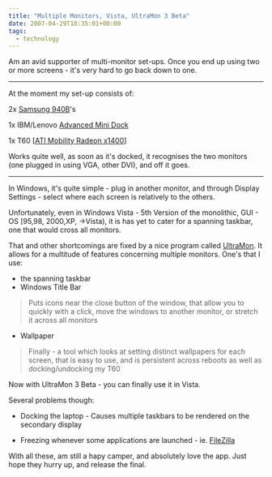 ```yaml
---
title: "Multiple Monitors, Vista, UltraMon 3 Beta"
date: 2007-04-29T18:35:01+00:00
tags: 
  - technology
---
```


Am an avid supporter of multi-monitor set-ups. Once you end up using two or more screens - it's very hard to go back down to one.

***

At the moment my set-up consists of:

2x [Samsung 940B](http://www.samsung.com/au/products/monitors/tft/940b.asp)'s
  
1x IBM/Lenovo [Advanced Mini Dock](http://www.thinkwiki.org/wiki/ThinkPad_Advanced_Mini_Dock)
  
1x T60 [[ATI Mobility Radeon x1400](http://ati.amd.com/products/MobilityRadeonx1400/index.html)]

Works quite well, as soon as it's docked, it recognises the two monitors (one plugged in using VGA, other DVI), and off it goes.

***

In Windows, it's quite simple - plug in another monitor, and through Display Settings - select where each screen is relatively to the others.

Unfortunately, even in Windows Vista - 5th Version of the monolithic, GUI - OS [95,98, 2000,XP, ->Vista), it is has yet to cater for a spanning taskbar, one that would cross all monitors.

That and other shortcomings are fixed by a nice program called [UltraMon](http://realtimesoft.com/ultramon/). It allows for a multitude of features concerning multiple monitors. One's that I use:

* the spanning taskbar
* Windows Title Bar

> Puts icons near the close button of the window, that allow you to quickly with a click, move the windows to another monitor, or stretch it across all monitors 

* Wallpaper

> Finally - a tool which looks at setting distinct wallpapers for each screen, that is easy to use, and is persistent across reboots as well as docking/undocking my T60

Now with UltraMon 3 Beta - you can finally use it in Vista.

Several problems though:

  * Docking the laptop - Causes multiple taskbars to be rendered on the secondary display 

  * Freezing whenever some applications are launched - ie. [FileZilla](http://filezilla.sourceforge.net/)

With all these, am still a hapy camper, and absolutely love the app. Just hope they hurry up, and release the final.